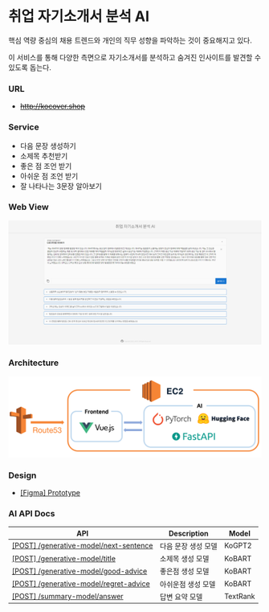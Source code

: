 # 취업 자기소개서 분석 AI

핵심 역량 중심의 채용 트렌드와 개인의 직무 성향을 파악하는 것이 중요해지고 있다.

이 서비스를 통해 다양한 측면으로 자기소개서를 분석하고 숨겨진 인사이트를 발견할 수 있도록 돕는다.

### URL

- ~~http://kocover.shop~~

### Service

- 다음 문장 생성하기
- 소제목 추천받기
- 좋은 점 조언 받기
- 아쉬운 점 조언 받기
- 잘 나타나는 3문장 알아보기

### Web View

![실제 웹페이지 모습](./img/WebView.png)

### Architecture

![실제 웹페이지 모습](./img/Architecture.png)

### Design

- [[Figma] Prototype](https://www.figma.com/file/qyInsTRUpZ0wm55Js5Y2KR/kocover?t=tVJDpqh8mUQpfAbP-0)

### AI API Docs

| API                                                                                                                       | Description         | Model    |
| ------------------------------------------------------------------------------------------------------------------------- | ------------------- | -------- |
| [[POST] /generative-model/next-sentence](https://github.com/yth01/ko-cover-letter-ai/wiki/Next-Sentence-Generative-Model) | 다음 문장 생성 모델 | KoGPT2   |
| [[POST] /generative-model/title](https://github.com/yth01/ko-cover-letter-ai/wiki/Title-Generative-Model)                 | 소제목 생성 모델    | KoBART   |
| [[POST] /generative-model/good-advice](https://github.com/yth01/ko-cover-letter-ai/wiki/Good-Advice-Generative-Model)     | 좋은점 생성 모델    | KoBART   |
| [[POST] /generative-model/regret-advice](https://github.com/yth01/ko-cover-letter-ai/wiki/Regret-Advice-Generative-Model) | 아쉬운점 생성 모델  | KoBART   |
| [[POST] /summary-model/answer](https://github.com/yth01/ko-cover-letter-ai/wiki/Answer-Summary-Model)                     | 답변 요약 모델      | TextRank |
